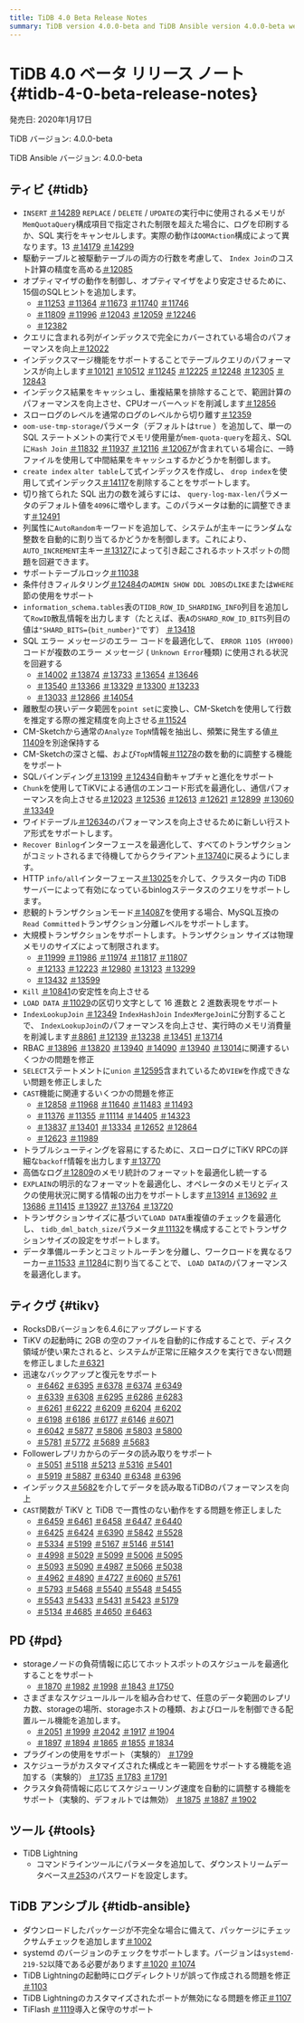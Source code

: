 ```yaml
---
title: TiDB 4.0 Beta Release Notes
summary: TiDB version 4.0.0-beta and TiDB Ansible version 4.0.0-beta were released on January 17, 2020. The release includes various improvements such as increased accuracy in calculating the cost of Index Join, support for Table Locks, and optimization of the error code of SQL error messages. TiKV was also upgraded to RocksDB version 6.4.6 and now supports quick backup and restoration. PD now supports optimizing hotspot scheduling and adding Placement Rules feature. TiDB Lightning added a parameter to set the password of the downstream database, and TiDB Ansible now supports deploying and maintaining TiFlash.
---
```


# TiDB 4.0 ベータ リリース ノート {#tidb-4-0-beta-release-notes}

発売日: 2020年1月17日

TiDB バージョン: 4.0.0-beta

TiDB Ansible バージョン: 4.0.0-beta

## ティビ {#tidb}

-   `INSERT` [＃14289](https://github.com/pingcap/tidb/pull/14289) `REPLACE` / `DELETE` / `UPDATE`の実行中に使用されるメモリが`MemQuotaQuery`構成項目で指定された制限を超えた場合に、ログを印刷するか、SQL 実行をキャンセルします。実際の動作は`OOMAction`構成によって異なります。13 [＃14179](https://github.com/pingcap/tidb/pull/14179) [＃14299](https://github.com/pingcap/tidb/pull/14299)
-   駆動テーブルと被駆動テーブルの両方の行数を考慮して、 `Index Join`のコスト計算の精度を高める[＃12085](https://github.com/pingcap/tidb/pull/12085)
-   オプティマイザの動作を制御し、オプティマイザをより安定させるために、15個のSQLヒントを追加します。
    -   [＃11253](https://github.com/pingcap/tidb/pull/11253) [＃11364](https://github.com/pingcap/tidb/pull/11364) [＃11673](https://github.com/pingcap/tidb/pull/11673) [＃11740](https://github.com/pingcap/tidb/pull/11740) [＃11746](https://github.com/pingcap/tidb/pull/11746)
    -   [＃11809](https://github.com/pingcap/tidb/pull/11809) [＃11996](https://github.com/pingcap/tidb/pull/11996) [＃12043](https://github.com/pingcap/tidb/pull/12043) [＃12059](https://github.com/pingcap/tidb/pull/12059) [＃12246](https://github.com/pingcap/tidb/pull/12246)
    -   [＃12382](https://github.com/pingcap/tidb/pull/12382)
-   クエリに含まれる列がインデックスで完全にカバーされている場合のパフォーマンスを向上[＃12022](https://github.com/pingcap/tidb/pull/12022)
-   インデックスマージ機能をサポートすることでテーブルクエリのパフォーマンスが向上します[＃10121](https://github.com/pingcap/tidb/pull/10121) [＃10512](https://github.com/pingcap/tidb/pull/10512) [＃11245](https://github.com/pingcap/tidb/pull/11245) [＃12225](https://github.com/pingcap/tidb/pull/12225) [＃12248](https://github.com/pingcap/tidb/pull/12248) [＃12305](https://github.com/pingcap/tidb/pull/12305) [＃12843](https://github.com/pingcap/tidb/pull/12843)
-   インデックス結果をキャッシュし、重複結果を排除することで、範囲計算のパフォーマンスを向上させ、CPUオーバーヘッドを削減します[＃12856](https://github.com/pingcap/tidb/pull/12856)
-   スローログのレベルを通常のログのレベルから切り離す[＃12359](https://github.com/pingcap/tidb/pull/12359)
-   `oom-use-tmp-storage`パラメータ（デフォルトは`true` ）を追加して、単一の SQL ステートメントの実行でメモリ使用量が`mem-quota-query`を超え、SQL に`Hash Join` [＃11832](https://github.com/pingcap/tidb/pull/11832) [＃11937](https://github.com/pingcap/tidb/pull/11937) [＃12116](https://github.com/pingcap/tidb/pull/12116) [＃12067](https://github.com/pingcap/tidb/pull/12067)が含まれている場合に、一時ファイルを使用して中間結果をキャッシュするかどうかを制御します。
-   `create index` `alter table`して式インデックスを作成し、 `drop index`を使用して式インデックス[＃14117](https://github.com/pingcap/tidb/pull/14117)を削除することをサポートします。
-   切り捨てられた SQL 出力の数を減らすには、 `query-log-max-len`パラメータのデフォルト値を`4096`に増やします。このパラメータは動的に調整できます[＃12491](https://github.com/pingcap/tidb/pull/12491)
-   列属性に`AutoRandom`キーワードを追加して、システムが主キーにランダムな整数を自動的に割り当てるかどうかを制御します。これにより、 `AUTO_INCREMENT`主キー[＃13127](https://github.com/pingcap/tidb/pull/13127)によって引き起こされるホットスポットの問題を回避できます。
-   サポートテーブルロック[＃11038](https://github.com/pingcap/tidb/pull/11038)
-   条件付きフィルタリング[＃12484](https://github.com/pingcap/tidb/pull/12484)の`ADMIN SHOW DDL JOBS`の`LIKE`または`WHERE`節の使用をサポート
-   `information_schema.tables`表の`TIDB_ROW_ID_SHARDING_INFO`列目を追加して`RowID`散乱情報を出力します（たとえば、表`A`の`SHARD_ROW_ID_BITS`列目の値は`"SHARD_BITS={bit_number}"`です） [＃13418](https://github.com/pingcap/tidb/pull/13418)
-   SQL エラー メッセージのエラー コードを最適化して、 `ERROR 1105 (HY000)`コードが複数のエラー メッセージ ( `Unknown Error`種類) に使用される状況を回避する
    -   [＃14002](https://github.com/pingcap/tidb/pull/14002) [＃13874](https://github.com/pingcap/tidb/pull/13874) [＃13733](https://github.com/pingcap/tidb/pull/13733) [＃13654](https://github.com/pingcap/tidb/pull/13654) [＃13646](https://github.com/pingcap/tidb/pull/13646)
    -   [＃13540](https://github.com/pingcap/tidb/pull/13540) [＃13366](https://github.com/pingcap/tidb/pull/13366) [＃13329](https://github.com/pingcap/tidb/pull/13329) [＃13300](https://github.com/pingcap/tidb/pull/13300) [＃13233](https://github.com/pingcap/tidb/pull/13233)
    -   [＃13033](https://github.com/pingcap/tidb/pull/13033) [＃12866](https://github.com/pingcap/tidb/pull/12866) [＃14054](https://github.com/pingcap/tidb/pull/14054)
-   離散型の狭いデータ範囲を`point set`に変換し、CM-Sketchを使用して行数を推定する際の推定精度を向上させる[＃11524](https://github.com/pingcap/tidb/pull/11524)
-   CM-Sketchから通常の`Analyze` `TopN`情報を抽出し、頻繁に発生する値[＃11409](https://github.com/pingcap/tidb/pull/11409)を別途保持する
-   CM-Sketchの深さと幅、および`TopN`情報[＃11278](https://github.com/pingcap/tidb/pull/11278)の数を動的に調整する機能をサポート
-   SQLバインディング[＃13199](https://github.com/pingcap/tidb/pull/13199) [＃12434](https://github.com/pingcap/tidb/pull/12434)自動キャプチャと進化をサポート
-   `Chunk`を使用してTiKVによる通信のエンコード形式を最適化し、通信パフォーマンスを向上させる[＃12023](https://github.com/pingcap/tidb/pull/12023) [＃12536](https://github.com/pingcap/tidb/pull/12536) [＃12613](https://github.com/pingcap/tidb/pull/12613) [＃12621](https://github.com/pingcap/tidb/pull/12621) [＃12899](https://github.com/pingcap/tidb/pull/12899) [＃13060](https://github.com/pingcap/tidb/pull/13060) [＃13349](https://github.com/pingcap/tidb/pull/13349)
-   ワイドテーブル[＃12634](https://github.com/pingcap/tidb/pull/12634)のパフォーマンスを向上させるために新しい行ストア形式をサポートします。
-   `Recover Binlog`インターフェースを最適化して、すべてのトランザクションがコミットされるまで待機してからクライアント[＃13740](https://github.com/pingcap/tidb/pull/13740)に戻るようにします。
-   HTTP `info/all`インターフェース[＃13025](https://github.com/pingcap/tidb/pull/13025)を介して、クラスター内の TiDB サーバーによって有効になっているbinlogステータスのクエリをサポートします。
-   悲観的トランザクションモード[＃14087](https://github.com/pingcap/tidb/pull/14087)を使用する場合、MySQL互換の`Read Committed`トランザクション分離レベルをサポートします。
-   大規模トランザクションをサポートします。トランザクション サイズは物理メモリのサイズによって制限されます。
    -   [＃11999](https://github.com/pingcap/tidb/pull/11999) [＃11986](https://github.com/pingcap/tidb/pull/11986) [＃11974](https://github.com/pingcap/tidb/pull/11974) [＃11817](https://github.com/pingcap/tidb/pull/11817) [＃11807](https://github.com/pingcap/tidb/pull/11807)
    -   [＃12133](https://github.com/pingcap/tidb/pull/12133) [＃12223](https://github.com/pingcap/tidb/pull/12223) [＃12980](https://github.com/pingcap/tidb/pull/12980) [＃13123](https://github.com/pingcap/tidb/pull/13123) [＃13299](https://github.com/pingcap/tidb/pull/13299)
    -   [＃13432](https://github.com/pingcap/tidb/pull/13432) [＃13599](https://github.com/pingcap/tidb/pull/13599)
-   `Kill` [＃10841](https://github.com/pingcap/tidb/pull/10841)の安定性を向上させる
-   `LOAD DATA` [＃11029](https://github.com/pingcap/tidb/pull/11029)の区切り文字として 16 進数と 2 進数表現をサポート
-   `IndexLookupJoin` [＃12349](https://github.com/pingcap/tidb/pull/12349) `IndexHashJoin` `IndexMergeJoin`に分割することで、 `IndexLookupJoin`のパフォーマンスを向上させ、実行時のメモリ消費量を削減します[＃8861](https://github.com/pingcap/tidb/pull/8861) [＃12139](https://github.com/pingcap/tidb/pull/12139) [＃13238](https://github.com/pingcap/tidb/pull/13238) [＃13451](https://github.com/pingcap/tidb/pull/13451) [＃13714](https://github.com/pingcap/tidb/pull/13714)
-   RBAC [＃13896](https://github.com/pingcap/tidb/pull/13896) [＃13820](https://github.com/pingcap/tidb/pull/13820) [＃13940](https://github.com/pingcap/tidb/pull/13940) [＃14090](https://github.com/pingcap/tidb/pull/14090) [＃13940](https://github.com/pingcap/tidb/pull/13940) [＃13014](https://github.com/pingcap/tidb/pull/13014)に関連するいくつかの問題を修正
-   `SELECT`ステートメントに`union` [＃12595](https://github.com/pingcap/tidb/pull/12595)含まれているため`VIEW`を作成できない問題を修正しました
-   `CAST`機能に関連するいくつかの問題を修正
    -   [＃12858](https://github.com/pingcap/tidb/pull/12858) [＃11968](https://github.com/pingcap/tidb/pull/11968) [＃11640](https://github.com/pingcap/tidb/pull/11640) [＃11483](https://github.com/pingcap/tidb/pull/11483) [＃11493](https://github.com/pingcap/tidb/pull/11493)
    -   [＃11376](https://github.com/pingcap/tidb/pull/11376) [＃11355](https://github.com/pingcap/tidb/pull/11355) [＃11114](https://github.com/pingcap/tidb/pull/11114) [＃14405](https://github.com/pingcap/tidb/pull/14405) [＃14323](https://github.com/pingcap/tidb/pull/14323)
    -   [＃13837](https://github.com/pingcap/tidb/pull/13837) [＃13401](https://github.com/pingcap/tidb/pull/13401) [＃13334](https://github.com/pingcap/tidb/pull/13334) [＃12652](https://github.com/pingcap/tidb/pull/12652) [＃12864](https://github.com/pingcap/tidb/pull/12864)
    -   [＃12623](https://github.com/pingcap/tidb/pull/12623) [＃11989](https://github.com/pingcap/tidb/pull/11989)
-   トラブルシューティングを容易にするために、スローログにTiKV RPCの詳細な`backoff`情報を出力します[＃13770](https://github.com/pingcap/tidb/pull/13770)
-   高価なログ[＃12809](https://github.com/pingcap/tidb/pull/12809)のメモリ統計のフォーマットを最適化し統一する
-   `EXPLAIN`の明示的なフォーマットを最適化し、オペレータのメモリとディスクの使用状況に関する情報の出力をサポートします[＃13914](https://github.com/pingcap/tidb/pull/13914) [＃13692](https://github.com/pingcap/tidb/pull/13692) [＃13686](https://github.com/pingcap/tidb/pull/13686) [＃11415](https://github.com/pingcap/tidb/pull/11415) [＃13927](https://github.com/pingcap/tidb/pull/13927) [＃13764](https://github.com/pingcap/tidb/pull/13764) [＃13720](https://github.com/pingcap/tidb/pull/13720)
-   トランザクションサイズに基づいて`LOAD DATA`重複値のチェックを最適化し、 `tidb_dml_batch_size`パラメータ[＃11132](https://github.com/pingcap/tidb/pull/11132)を構成することでトランザクションサイズの設定をサポートします。
-   データ準備ルーチンとコミットルーチンを分離し、ワークロードを異なるワーカー[＃11533](https://github.com/pingcap/tidb/pull/11533) [＃11284](https://github.com/pingcap/tidb/pull/11284)に割り当てることで、 `LOAD DATA`のパフォーマンスを最適化します。

## ティクヴ {#tikv}

-   RocksDBバージョンを6.4.6にアップグレードする
-   TiKV の起動時に 2GB の空のファイルを自動的に作成することで、ディスク領域が使い果たされると、システムが正常に圧縮タスクを実行できない問題を修正しました[＃6321](https://github.com/tikv/tikv/pull/6321)
-   迅速なバックアップと復元をサポート
    -   [＃6462](https://github.com/tikv/tikv/pull/6462) [＃6395](https://github.com/tikv/tikv/pull/6395) [＃6378](https://github.com/tikv/tikv/pull/6378) [＃6374](https://github.com/tikv/tikv/pull/6374) [＃6349](https://github.com/tikv/tikv/pull/6349)
    -   [＃6339](https://github.com/tikv/tikv/pull/6339) [＃6308](https://github.com/tikv/tikv/pull/6308) [＃6295](https://github.com/tikv/tikv/pull/6295) [＃6286](https://github.com/tikv/tikv/pull/6286) [＃6283](https://github.com/tikv/tikv/pull/6283)
    -   [＃6261](https://github.com/tikv/tikv/pull/6261) [＃6222](https://github.com/tikv/tikv/pull/6222) [＃6209](https://github.com/tikv/tikv/pull/6209) [＃6204](https://github.com/tikv/tikv/pull/6204) [＃6202](https://github.com/tikv/tikv/pull/6202)
    -   [＃6198](https://github.com/tikv/tikv/pull/6198) [＃6186](https://github.com/tikv/tikv/pull/6186) [＃6177](https://github.com/tikv/tikv/pull/6177) [＃6146](https://github.com/tikv/tikv/pull/6146) [＃6071](https://github.com/tikv/tikv/pull/6071)
    -   [＃6042](https://github.com/tikv/tikv/pull/6042) [＃5877](https://github.com/tikv/tikv/pull/5877) [＃5806](https://github.com/tikv/tikv/pull/5806) [＃5803](https://github.com/tikv/tikv/pull/5803) [＃5800](https://github.com/tikv/tikv/pull/5800)
    -   [＃5781](https://github.com/tikv/tikv/pull/5781) [＃5772](https://github.com/tikv/tikv/pull/5772) [＃5689](https://github.com/tikv/tikv/pull/5689) [＃5683](https://github.com/tikv/tikv/pull/5683)
-   Followerレプリカからのデータの読み取りをサポート
    -   [＃5051](https://github.com/tikv/tikv/pull/5051) [＃5118](https://github.com/tikv/tikv/pull/5118) [＃5213](https://github.com/tikv/tikv/pull/5213) [＃5316](https://github.com/tikv/tikv/pull/5316) [＃5401](https://github.com/tikv/tikv/pull/5401)
    -   [＃5919](https://github.com/tikv/tikv/pull/5919) [＃5887](https://github.com/tikv/tikv/pull/5887) [＃6340](https://github.com/tikv/tikv/pull/6340) [＃6348](https://github.com/tikv/tikv/pull/6348) [＃6396](https://github.com/tikv/tikv/pull/6396)
-   インデックス[＃5682](https://github.com/tikv/tikv/pull/5682)を介してデータを読み取るTiDBのパフォーマンスを向上
-   `CAST`関数が TiKV と TiDB で一貫性のない動作をする問題を修正しました
    -   [＃6459](https://github.com/tikv/tikv/pull/6459) [＃6461](https://github.com/tikv/tikv/pull/6461) [＃6458](https://github.com/tikv/tikv/pull/6458) [＃6447](https://github.com/tikv/tikv/pull/6447) [＃6440](https://github.com/tikv/tikv/pull/6440)
    -   [＃6425](https://github.com/tikv/tikv/pull/6425) [＃6424](https://github.com/tikv/tikv/pull/6424) [＃6390](https://github.com/tikv/tikv/pull/6390) [＃5842](https://github.com/tikv/tikv/pull/5842) [＃5528](https://github.com/tikv/tikv/pull/5528)
    -   [＃5334](https://github.com/tikv/tikv/pull/5334) [＃5199](https://github.com/tikv/tikv/pull/5199) [＃5167](https://github.com/tikv/tikv/pull/5167) [＃5146](https://github.com/tikv/tikv/pull/5146) [＃5141](https://github.com/tikv/tikv/pull/5141)
    -   [＃4998](https://github.com/tikv/tikv/pull/4998) [＃5029](https://github.com/tikv/tikv/pull/5029) [＃5099](https://github.com/tikv/tikv/pull/5099) [＃5006](https://github.com/tikv/tikv/pull/5006) [＃5095](https://github.com/tikv/tikv/pull/5095)
    -   [＃5093](https://github.com/tikv/tikv/pull/5093) [＃5090](https://github.com/tikv/tikv/pull/5090) [＃4987](https://github.com/tikv/tikv/pull/4987) [＃5066](https://github.com/tikv/tikv/pull/5066) [＃5038](https://github.com/tikv/tikv/pull/5038)
    -   [＃4962](https://github.com/tikv/tikv/pull/4962) [＃4890](https://github.com/tikv/tikv/pull/4890) [＃4727](https://github.com/tikv/tikv/pull/4727) [＃6060](https://github.com/tikv/tikv/pull/6060) [＃5761](https://github.com/tikv/tikv/pull/5761)
    -   [＃5793](https://github.com/tikv/tikv/pull/5793) [＃5468](https://github.com/tikv/tikv/pull/5468) [＃5540](https://github.com/tikv/tikv/pull/5540) [＃5548](https://github.com/tikv/tikv/pull/5548) [＃5455](https://github.com/tikv/tikv/pull/5455)
    -   [＃5543](https://github.com/tikv/tikv/pull/5543) [＃5433](https://github.com/tikv/tikv/pull/5433) [＃5431](https://github.com/tikv/tikv/pull/5431) [＃5423](https://github.com/tikv/tikv/pull/5423) [＃5179](https://github.com/tikv/tikv/pull/5179)
    -   [＃5134](https://github.com/tikv/tikv/pull/5134) [＃4685](https://github.com/tikv/tikv/pull/4685) [＃4650](https://github.com/tikv/tikv/pull/4650) [＃6463](https://github.com/tikv/tikv/pull/6463)

## PD {#pd}

-   storageノードの負荷情報に応じてホットスポットのスケジュールを最適化することをサポート
    -   [＃1870](https://github.com/pingcap/pd/pull/1870) [＃1982](https://github.com/pingcap/pd/pull/1982) [＃1998](https://github.com/pingcap/pd/pull/1998) [＃1843](https://github.com/pingcap/pd/pull/1843) [＃1750](https://github.com/pingcap/pd/pull/1750)
-   さまざまなスケジュールルールを組み合わせて、任意のデータ範囲のレプリカ数、storageの場所、storageホストの種類、およびロールを制御できる配置ルール機能を追加します。
    -   [＃2051](https://github.com/pingcap/pd/pull/2051) [＃1999](https://github.com/pingcap/pd/pull/1999) [＃2042](https://github.com/pingcap/pd/pull/2042) [＃1917](https://github.com/pingcap/pd/pull/1917) [＃1904](https://github.com/pingcap/pd/pull/1904)
    -   [＃1897](https://github.com/pingcap/pd/pull/1897) [＃1894](https://github.com/pingcap/pd/pull/1894) [＃1865](https://github.com/pingcap/pd/pull/1865) [＃1855](https://github.com/pingcap/pd/pull/1855) [＃1834](https://github.com/pingcap/pd/pull/1834)
-   プラグインの使用をサポート（実験的） [＃1799](https://github.com/pingcap/pd/pull/1799)
-   スケジューラがカスタマイズされた構成とキー範囲をサポートする機能を追加する（実験的） [＃1735](https://github.com/pingcap/pd/pull/1735) [＃1783](https://github.com/pingcap/pd/pull/1783) [＃1791](https://github.com/pingcap/pd/pull/1791)
-   クラスタ負荷情報に応じてスケジューリング速度を自動的に調整する機能をサポート（実験的、デフォルトでは無効） [＃1875](https://github.com/pingcap/pd/pull/1875) [＃1887](https://github.com/pingcap/pd/pull/1887) [＃1902](https://github.com/pingcap/pd/pull/1902)

## ツール {#tools}

-   TiDB Lightning
    -   コマンドラインツールにパラメータを追加して、ダウンストリームデータベース[＃253](https://github.com/pingcap/tidb-lightning/pull/253)のパスワードを設定します。

## TiDB アンシブル {#tidb-ansible}

-   ダウンロードしたパッケージが不完全な場合に備えて、パッケージにチェックサムチェックを追加します[＃1002](https://github.com/pingcap/tidb-ansible/pull/1002)
-   systemd のバージョンのチェックをサポートします。バージョンは`systemd-219-52`以降である必要があります[＃1020](https://github.com/pingcap/tidb-ansible/pull/1020) [＃1074](https://github.com/pingcap/tidb-ansible/pull/1074)
-   TiDB Lightningの起動時にログディレクトリが誤って作成される問題を修正[＃1103](https://github.com/pingcap/tidb-ansible/pull/1103)
-   TiDB Lightningのカスタマイズされたポートが無効になる問題を修正[＃1107](https://github.com/pingcap/tidb-ansible/pull/1107)
-   TiFlash [＃1119](https://github.com/pingcap/tidb-ansible/pull/1119)導入と保守のサポート

